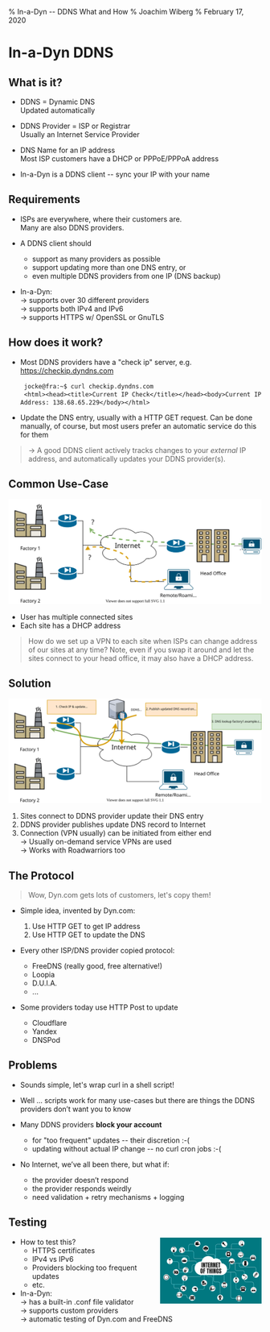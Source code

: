 % In-a-Dyn -- DDNS What and How
% Joachim Wiberg
% February 17, 2020

# In-a-Dyn DDNS

## What is it?

- DDNS = Dynamic DNS  
  Updated automatically
  
- DDNS Provider = ISP or Registrar  
  Usually an Internet Service Provider
  
- DNS Name for an IP address  
  Most ISP customers have a DHCP or PPPoE/PPPoA address

- In-a-Dyn is a DDNS client -- sync your IP with your name

## Requirements

- ISPs are everywhere, where their customers are.  
  Many are also DDNS providers.

- A DDNS client should
  - support as many providers as possible
  - support updating more than one DNS entry, or
  - even multiple DDNS providers from one IP (DNS backup)

- In-a-Dyn:  
  → supports over 30 different providers  
  → supports both IPv4 and IPv6  
  → supports HTTPS w/ OpenSSL or GnuTLS  

## How does it work?

 - Most DDNS providers have a "check ip" server, e.g. <https://checkip.dyndns.com>

        jocke@fra:~$ curl checkip.dyndns.com
        <html><head><title>Current IP Check</title></head><body>Current IP Address: 138.68.65.229</body></html>

 - Update the DNS entry, usually with a HTTP GET request.  Can be done
   manually, of course, but most users prefer an automatic service do
   this for them

> → A good DDNS client actively tracks changes to your *external* IP
> address, and automatically updates your DDNS provider(s).


## Common Use-Case

![](img/ddns-problem.svg)

- User has multiple connected sites
- Each site has a DHCP address

> How do we set up a VPN to each site when ISPs can change address of
> our sites at any time?  Note, even if you swap it around and let the
> sites connect to your head office, it may also have a DHCP address.


## Solution

![](img/ddns-solution.svg)

1. Sites connect to DDNS provider update their DNS entry
2. DDNS provider publishes update DNS record to Internet
3. Connection (VPN usually) can be initiated from either end  
   → Usually on-demand service VPNs are used  
   → Works with Roadwarriors too


## The Protocol

> Wow, Dyn.com gets lots of customers, let's copy them!

- Simple idea, invented by Dyn.com:
  1. Use HTTP GET to get IP address
  2. Use HTTP GET to update the DNS

- Every other ISP/DNS provider copied protocol:
  - FreeDNS (really good, free alternative!)
  - Loopia
  - D.U.I.A.
  - ...
  
- Some providers today use HTTP Post to update
  - Cloudflare
  - Yandex
  - DNSPod


## Problems

- Sounds simple, let's wrap curl in a shell script!

- Well ... scripts work for many use-cases but there are things the
  DDNS providers don’t want you to know

- Many DDNS providers **block your account**
  - for "too frequent" updates -- their discretion :-(
  - updating without actual IP change -- no curl cron jobs :-(

- No Internet, we’ve all been there, but what if:
  - the provider doesn’t respond 
  - the provider responds weirdly
  - need validation + retry mechanisms + logging

## Testing

<img src="img/Internet-of-Things.jpg" width="40%" style="float:right;">

- How to test this?
  - HTTPS certificates
  - IPv4 vs IPv6
  - Providers blocking too frequent updates
  - etc.
- In-a-Dyn:  
  → has a built-in .conf file validator  
  → supports custom providers  
  → automatic testing of Dyn.com and FreeDNS 

